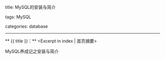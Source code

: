 title: MySQL的安装与简介

tags: MySQL

categories: database

---

** {{ title }}：** <Excerpt in index | 首页摘要>

MySQL养成记之安装与简介

<!-- more -->